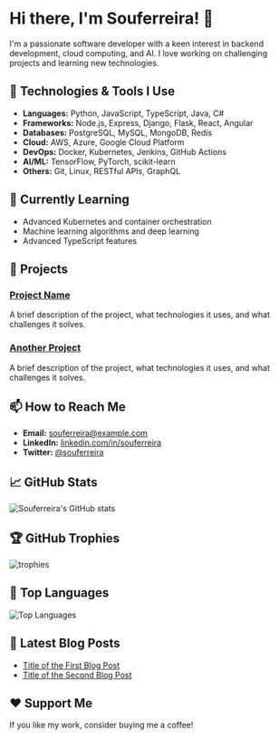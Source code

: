 # Hi there, I'm Souferreira! 👋

I'm a passionate software developer with a keen interest in backend development, cloud computing, and AI. I love working on challenging projects and learning new technologies.

## 🔧 Technologies & Tools I Use

- **Languages:** Python, JavaScript, TypeScript, Java, C#
- **Frameworks:** Node.js, Express, Django, Flask, React, Angular
- **Databases:** PostgreSQL, MySQL, MongoDB, Redis
- **Cloud:** AWS, Azure, Google Cloud Platform
- **DevOps:** Docker, Kubernetes, Jenkins, GitHub Actions
- **AI/ML:** TensorFlow, PyTorch, scikit-learn
- **Others:** Git, Linux, RESTful APIs, GraphQL

## 🌱 Currently Learning

- Advanced Kubernetes and container orchestration
- Machine learning algorithms and deep learning
- Advanced TypeScript features

## 🔭 Projects

### [Project Name](https://github.com/Souferreira/project-name)
A brief description of the project, what technologies it uses, and what challenges it solves.

### [Another Project](https://github.com/Souferreira/another-project)
A brief description of the project, what technologies it uses, and what challenges it solves.

## 📫 How to Reach Me

- **Email:** souferreira@example.com
- **LinkedIn:** [linkedin.com/in/souferreira](https://linkedin.com/in/souferreira)
- **Twitter:** [@souferreira](https://twitter.com/souferreira)

## 📈 GitHub Stats

![Souferreira's GitHub stats](https://github-readme-stats.vercel.app/api?username=Souferreira&show_icons=true&theme=radical)

## 🏆 GitHub Trophies

![trophies](https://github-profile-trophy.vercel.app/?username=Souferreira&theme=radical)

## 🚀 Top Languages

![Top Languages](https://github-readme-stats.vercel.app/api/top-langs/?username=Souferreira&layout=compact&theme=radical)

## 📝 Latest Blog Posts

<!-- BLOG-POST-LIST:START -->
- [Title of the First Blog Post](https://link-to-blog.com/first-blog-post)
- [Title of the Second Blog Post](https://link-to-blog.com/second-blog-post)
<!-- BLOG-POST-LIST:END -->

## ❤️ Support Me

If you like my work, consider buying me a coffee!

<script type="text/javascript" src="https://cdnjs.buymeacoffee.com/1.0.0/button.prod.min.js" data-name="bmc-button" data-slug="Souferreira" data-color="#FFDD00" data-emoji=""  data-font="Cookie" data-text="Buy me a coffee" data-outline-color="#000000" data-font-color="#000000" data-coffee-color="#ffffff" ></script>
